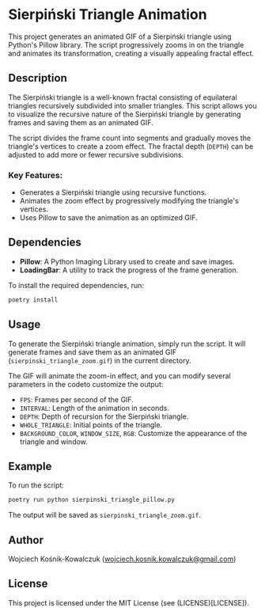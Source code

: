 # Sierpiński Triangle Animation

This project generates an animated GIF of a Sierpiński triangle using Python's Pillow library. The script progressively zooms in on the triangle and animates its transformation, creating a visually appealing fractal effect.

## Description

The Sierpiński triangle is a well-known fractal consisting of equilateral triangles recursively subdivided into smaller triangles. This script allows you to visualize the recursive nature of the Sierpiński triangle by generating frames and saving them as an animated GIF.

The script divides the frame count into segments and gradually moves the triangle's vertices to create a zoom effect. The fractal depth (`DEPTH`) can be adjusted to add more or fewer recursive subdivisions.

### Key Features:
- Generates a Sierpiński triangle using recursive functions.
- Animates the zoom effect by progressively modifying the triangle's vertices.
- Uses Pillow to save the animation as an optimized GIF.

## Dependencies

- **Pillow**: A Python Imaging Library used to create and save images.
- **LoadingBar**: A utility to track the progress of the frame generation.

To install the required dependencies, run:
```bash
poetry install
```

## Usage

To generate the Sierpiński triangle animation, simply run the script. It will generate frames and save them as an animated GIF (`sierpinski_triangle_zoom.gif`) in the current directory.

The GIF will animate the zoom-in effect, and you can modify several parameters in the codeto customize the output:

- `FPS`: Frames per second of the GIF.
- `INTERVAL`: Length of the animation in seconds.
- `DEPTH`: Depth of recursion for the Sierpiński triangle.
- `WHOLE_TRIANGLE`: Initial points of the triangle.
- `BACKGROUND_COLOR`, `WINDOW_SIZE`, `RGB`: Customize the appearance of the triangle and window.

## Example

To run the script:
```bash
poetry run python sierpinski_triangle_pillow.py
```

The output will be saved as `sierpinski_triangle_zoom.gif`.

## Author
Wojciech Kośnik-Kowalczuk (<wojciech.kosnik.kowalczuk@gmail.com>)

## License
This project is licensed under the MIT License (see (LICENSE)[LICENSE]).

